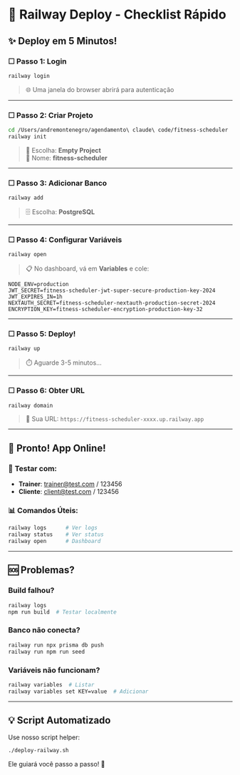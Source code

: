 # 🚂 Railway Deploy - Checklist Rápido

## ✨ Deploy em 5 Minutos!

### ☐ **Passo 1: Login**
```bash
railway login
```
> 🌐 Uma janela do browser abrirá para autenticação

---

### ☐ **Passo 2: Criar Projeto**
```bash
cd /Users/andremontenegro/agendamento\ claude\ code/fitness-scheduler
railway init
```
> 📝 Escolha: **Empty Project**  
> 📝 Nome: **fitness-scheduler**

---

### ☐ **Passo 3: Adicionar Banco**
```bash
railway add
```
> 🗄️ Escolha: **PostgreSQL**

---

### ☐ **Passo 4: Configurar Variáveis**
```bash
railway open
```

> 📋 No dashboard, vá em **Variables** e cole:

```env
NODE_ENV=production
JWT_SECRET=fitness-scheduler-jwt-super-secure-production-key-2024
JWT_EXPIRES_IN=1h
NEXTAUTH_SECRET=fitness-scheduler-nextauth-production-secret-2024
ENCRYPTION_KEY=fitness-scheduler-encryption-production-key-32
```

---

### ☐ **Passo 5: Deploy!**
```bash
railway up
```
> ⏱️ Aguarde 3-5 minutos...

---

### ☐ **Passo 6: Obter URL**
```bash
railway domain
```
> 🎉 Sua URL: `https://fitness-scheduler-xxxx.up.railway.app`

---

## 🎊 **Pronto! App Online!**

### 🔑 **Testar com:**
- **Trainer**: trainer@test.com / 123456
- **Cliente**: client@test.com / 123456

### 📊 **Comandos Úteis:**
```bash
railway logs      # Ver logs
railway status    # Ver status
railway open      # Dashboard
```

---

## 🆘 **Problemas?**

### Build falhou?
```bash
railway logs
npm run build  # Testar localmente
```

### Banco não conecta?
```bash
railway run npx prisma db push
railway run npm run seed
```

### Variáveis não funcionam?
```bash
railway variables  # Listar
railway variables set KEY=value  # Adicionar
```

---

## 💡 **Script Automatizado**

Use nosso script helper:
```bash
./deploy-railway.sh
```

Ele guiará você passo a passo! 🚀